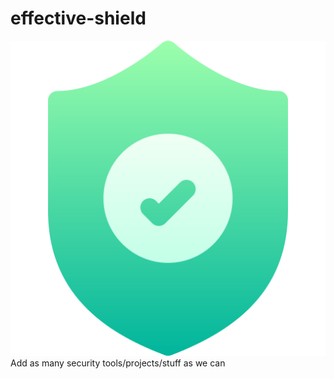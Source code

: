 # effective-shield

![Effective Shield](https://github.com/bilerd/effective-shield/blob/main/img/logo.png)
Add as many security tools/projects/stuff as we can
